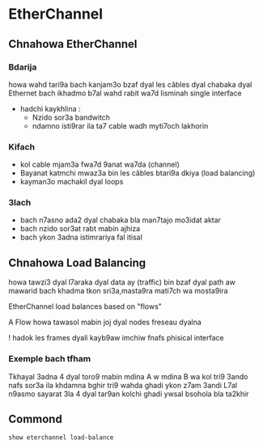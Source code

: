 # EtherChannel
## Chnahowa EtherChannel
### Bdarija
howa wahd tari9a bach kanjam3o bzaf dyal les câbles dyal chabaka dyal Ethernet bach ikhadmo b7al wahd rabit wa7d lisminah single interface

- hadchi kaykhlina :
    - Nzido sor3a bandwitch
    - ndamno isti9rar ila ta7 cable wadh myti7och lakhorin
 
### Kifach 
- kol cable mjam3a fwa7d 9anat wa7da (channel)
- Bayanat katmchi mwaz3a bin les câbles btari9a dkiya (load balancing)
- kayman3o machakil dyal loops

### 3lach
- bach n7asno ada2 dyal chabaka bla man7tajo mo3idat aktar
- bach nzido sor3at rabt mabin ajhiza
- bach ykon 3adna istimrariya fal itisal

## Chnahowa Load Balancing

howa tawzi3 dyal l7araka dyal data ay (traffic) bin bzaf dyal path aw mawarid bach khadma tkon sri3a,masta9ra mati7ch wa mosta9ira

EtherChannel load balances based on "flows"

A Flow howa tawasol mabin  joj dyal nodes freseau dyalna

! hadok les frames dyali kayb9aw imchiw fnafs phisical interface

### Exemple bach tfham
Tkhayal 3adna 4 dyal toro9 mabin mdina A w mdina B wa kol tri9 3ando nafs sor3a ila khdamna bghir tri9 wahda ghadi ykon z7am 3andi 
L7al n9asmo sayarat 3la 4 dyal tar9an kolchi ghadi ywsal bsohola bla ta2khir


## Commond
```
show eterchannel load-balance

```

